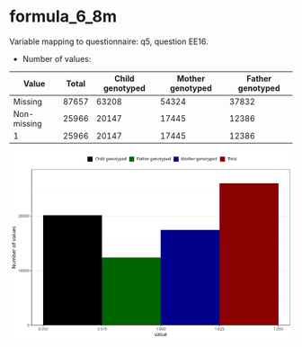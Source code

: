 # formula_6_8m
Variable mapping to questionnaire: q5, question EE16.
- Number of values:

| Value | Total | Child genotyped | Mother genotyped | Father genotyped |
| ----- | ----- | --------------- | ---------------- | ---------------- |
| Missing | 87657 | 63208 | 54324 | 37832 |
| Non-missing | 25966 | 20147 | 17445 | 12386 |
| 1 | 25966 | 20147 | 17445 | 12386 |



![](formula_6_8m_n.png)




